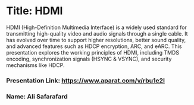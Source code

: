 # Title: HDMI
HDMI (High-Definition Multimedia Interface) is a widely used standard for transmitting high-quality video and audio signals through a single cable. It has evolved over time to support higher resolutions, better sound quality, and advanced features such as HDCP encryption, ARC, and eARC. This presentation explores the working principles of HDMI, including TMDS encoding, synchronization signals (HSYNC & VSYNC), and security mechanisms like HDCP.

### Presentation Link: https://www.aparat.com/v/rbu1e2l
### Name: Ali Safarafard

